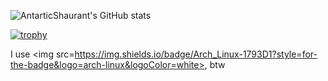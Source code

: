 ![AntarticShaurant's GitHub stats](https://github-readme-stats.vercel.app/api?username=AntarticShaurant&show_icons=true&count_private=true&include_all_commits=true)

[![trophy](https://github-profile-trophy.vercel.app/?username=AntarticShaurant&theme=nord)](https://github.com/ryo-ma/github-profile-trophy)

I use <img src=https://img.shields.io/badge/Arch_Linux-1793D1?style=for-the-badge&logo=arch-linux&logoColor=white>, btw
